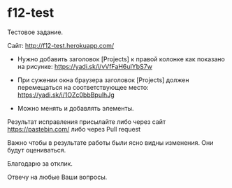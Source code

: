 # f12-test

Тестовое задание.

Сайт: http://f12-test.herokuapp.com/

- Нужно добавить заголовок [Projects] к правой колонке как показано на
рисунке: https://yadi.sk/i/vVfFaH6uIYbS7w

- При сужении окна браузера заголовок [Projects] должен перемещаться на
соответствующее место: https://yadi.sk/i/1OZc0bbBpulhJg

- Можно менять и добавлять элементы.

Результат исправления присылайте либо
через сайт https://pastebin.com/
либо через Pull request

Важно чтобы в результате работы были ясно видны изменения.
Они будут оцениваться.

Благодарю за отклик.

Отвечу на любые Ваши вопросы.

